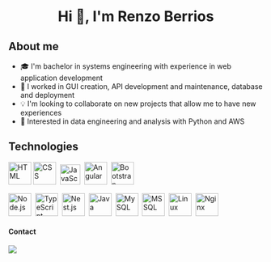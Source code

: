 <h1 align="center">Hi 👋, I'm Renzo Berrios</h1>
<p align='center'>
</p>
<div>
</div>

<h2>About me</h2>
<p align='center'>
</p>
<ul>
  <li> 🎓 I'm bachelor in systems engineering with experience in web application development </li>
  <li> 💬 I worked in GUI creation, API development and maintenance, database and deployment </li>
  <li> 💡 I'm looking to collaborate on new projects that allow me to have new experiences </li>
  <li> 🚩 Interested in data engineering and analysis with Python and AWS </li>
</ul>

<h2>Technologies</h2>
<p align='center'>
</p>
<div>
  <img width="45" src="https://raw.githubusercontent.com/marwin1991/profile-technology-icons/refs/heads/main/icons/html.png" alt="HTML" title="HTML"/>
  <img width="45" src="https://raw.githubusercontent.com/marwin1991/profile-technology-icons/refs/heads/main/icons/css.png" alt="CSS" title="CSS"/>&nbsp;
  <img width="40" src="https://raw.githubusercontent.com/marwin1991/profile-technology-icons/refs/heads/main/icons/javascript.png" alt="JavaScript" title="JavaScript"/>&nbsp;
  <img width="45" src="https://raw.githubusercontent.com/marwin1991/profile-technology-icons/refs/heads/main/icons/angular.png" alt="Angular" title="Angular"/>&nbsp;
  <img width="45" src="https://raw.githubusercontent.com/marwin1991/profile-technology-icons/refs/heads/main/icons/bootstrap.png" alt="Bootstrap" title="Bootstrap"/>&nbsp;
</div>
<p align='center'>
</p>
<div>
  <img width="45" src="https://raw.githubusercontent.com/marwin1991/profile-technology-icons/refs/heads/main/icons/node_js.png" alt="Node.js" title="Node.js"/>&nbsp;
  <img width="45" src="https://raw.githubusercontent.com/marwin1991/profile-technology-icons/refs/heads/main/icons/typescript.png" alt="TypeScript" title="TypeScript"/>&nbsp;
  <img width="45" src="https://raw.githubusercontent.com/marwin1991/profile-technology-icons/refs/heads/main/icons/nest_js.png" alt="Nest.js" title="Nest.js"/>&nbsp;
  <img width="45" src="https://raw.githubusercontent.com/marwin1991/profile-technology-icons/refs/heads/main/icons/java.png" alt="Java" title="Java"/>&nbsp;
  <img width="45" src="https://raw.githubusercontent.com/marwin1991/profile-technology-icons/refs/heads/main/icons/mysql.png" alt="MySQL" title="MySQL"/>&nbsp;
  <img width="45" src="https://raw.githubusercontent.com/marwin1991/profile-technology-icons/refs/heads/main/icons/mssql.png" alt="MSSQL" title="MSSQL"/>&nbsp;
  <img width="45" src="https://raw.githubusercontent.com/marwin1991/profile-technology-icons/refs/heads/main/icons/linux.png" alt="Linux" title="Linux"/>&nbsp;
  <img width="45" src="https://raw.githubusercontent.com/marwin1991/profile-technology-icons/refs/heads/main/icons/nginx.png" alt="Nginx" title="Nginx"/>&nbsp;
</div>

<!--- ![GitHub stats](https://github-readme-stats.vercel.app/api?username=renbt30&show_icons=true&theme=radical) --->

<!--- ![Top Langs](https://github-readme-stats.vercel.app/api/top-langs/?username=renbt30&layout=compact) --->

<h4>Contact</h4>
<p align='center'></p>
<a href="mailto:renbtl350@gmail.com" target="_blank"> <img src="https://img.shields.io/badge/Gmail-D14836?style=for-the-badge&logo=gmail&logoColor=white" /></a>

